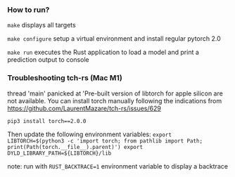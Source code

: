 

### How to run?
`make` displays all targets

`make configure` setup a virtual environment and install regular pytorch 2.0

`make run` executes the Rust application to load a model and print a prediction output to console


### Troubleshooting tch-rs (Mac M1)
thread 'main' panicked at 'Pre-built version of libtorch for apple silicon are not available.
You can install torch manually following the indications from https://github.com/LaurentMazare/tch-rs/issues/629

`pip3 install torch==2.0.0`

Then update the following environment variables:
`export LIBTORCH=$(python3 -c 'import torch; from pathlib import Path; print(Path(torch.__file__).parent)')
export DYLD_LIBRARY_PATH=${LIBTORCH}/lib`

note: run with `RUST_BACKTRACE=1` environment variable to display a backtrace


